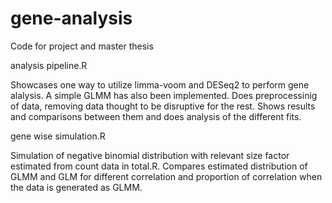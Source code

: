 # gene-analysis
Code for project and master thesis

analysis pipeline.R

Showcases one way to utilize limma-voom and DESeq2 to perform gene alalysis. 
A simple GLMM has also been implemented. 
Does preprocessinig of data, removing data thought to be disruptive for the rest. 
Shows results and comparisons between them and does analysis of the different fits. 

gene wise simulation.R

Simulation of negative binomial distribution with relevant size factor estimated from count data in total.R. 
Compares estimated distribution of GLMM and GLM for different correlation and proportion of correlation when the data is generated as GLMM. 
